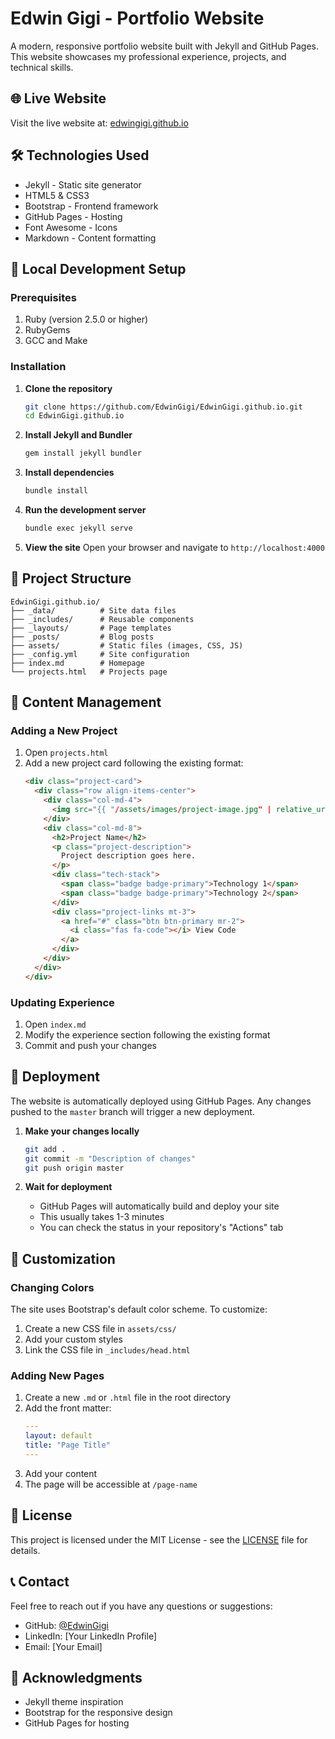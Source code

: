 # Edwin Gigi - Portfolio Website

A modern, responsive portfolio website built with Jekyll and GitHub Pages. This website showcases my professional experience, projects, and technical skills.

## 🌐 Live Website

Visit the live website at: [edwingigi.github.io](https://edwingigi.github.io)

## 🛠️ Technologies Used

- Jekyll - Static site generator
- HTML5 & CSS3
- Bootstrap - Frontend framework
- GitHub Pages - Hosting
- Font Awesome - Icons
- Markdown - Content formatting

## 🚀 Local Development Setup

### Prerequisites

1. Ruby (version 2.5.0 or higher)
2. RubyGems
3. GCC and Make

### Installation

1. **Clone the repository**
   ```bash
   git clone https://github.com/EdwinGigi/EdwinGigi.github.io.git
   cd EdwinGigi.github.io
   ```

2. **Install Jekyll and Bundler**
   ```bash
   gem install jekyll bundler
   ```

3. **Install dependencies**
   ```bash
   bundle install
   ```

4. **Run the development server**
   ```bash
   bundle exec jekyll serve
   ```

5. **View the site**
   Open your browser and navigate to `http://localhost:4000`

## 📁 Project Structure

```
EdwinGigi.github.io/
├── _data/          # Site data files
├── _includes/      # Reusable components
├── _layouts/       # Page templates
├── _posts/         # Blog posts
├── assets/         # Static files (images, CSS, JS)
├── _config.yml     # Site configuration
├── index.md        # Homepage
└── projects.html   # Projects page
```

## 📝 Content Management

### Adding a New Project

1. Open `projects.html`
2. Add a new project card following the existing format:
   ```html
   <div class="project-card">
     <div class="row align-items-center">
       <div class="col-md-4">
         <img src="{{ "/assets/images/project-image.jpg" | relative_url }}" class="img-fluid project-image" alt="Project Name">
       </div>
       <div class="col-md-8">
         <h2>Project Name</h2>
         <p class="project-description">
           Project description goes here.
         </p>
         <div class="tech-stack">
           <span class="badge badge-primary">Technology 1</span>
           <span class="badge badge-primary">Technology 2</span>
         </div>
         <div class="project-links mt-3">
           <a href="#" class="btn btn-primary mr-2">
             <i class="fas fa-code"></i> View Code
           </a>
         </div>
       </div>
     </div>
   </div>
   ```

### Updating Experience

1. Open `index.md`
2. Modify the experience section following the existing format
3. Commit and push your changes

## 🚀 Deployment

The website is automatically deployed using GitHub Pages. Any changes pushed to the `master` branch will trigger a new deployment.

1. **Make your changes locally**
   ```bash
   git add .
   git commit -m "Description of changes"
   git push origin master
   ```

2. **Wait for deployment**
   - GitHub Pages will automatically build and deploy your site
   - This usually takes 1-3 minutes
   - You can check the status in your repository's "Actions" tab

## 🎨 Customization

### Changing Colors

The site uses Bootstrap's default color scheme. To customize:

1. Create a new CSS file in `assets/css/`
2. Add your custom styles
3. Link the CSS file in `_includes/head.html`

### Adding New Pages

1. Create a new `.md` or `.html` file in the root directory
2. Add the front matter:
   ```yaml
   ---
   layout: default
   title: "Page Title"
   ---
   ```
3. Add your content
4. The page will be accessible at `/page-name`

## 📄 License

This project is licensed under the MIT License - see the [LICENSE](LICENSE) file for details.

## 📞 Contact

Feel free to reach out if you have any questions or suggestions:
- GitHub: [@EdwinGigi](https://github.com/EdwinGigi)
- LinkedIn: [Your LinkedIn Profile]
- Email: [Your Email]

## 🙏 Acknowledgments

- Jekyll theme inspiration
- Bootstrap for the responsive design
- GitHub Pages for hosting 